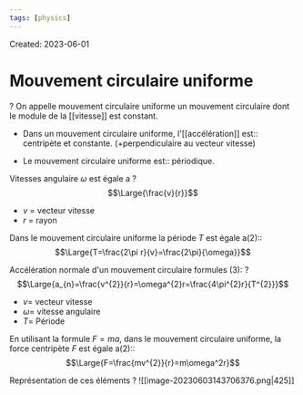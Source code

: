 ```yaml
---
tags: [physics] 
---
```

Created: 2023-06-01

# Mouvement circulaire uniforme
?
On appelle mouvement circulaire uniforme un mouvement circulaire dont le module de la [[vitesse]] est constant.
<!--SR:!2023-09-15,34,150-->

- Dans un mouvement circulaire uniforme, l'[[accélération]] est:: centripète et constante. (+perpendiculaire au vecteur vitesse)
<!--SR:!2023-09-19,69,250-->
- Le mouvement circulaire uniforme est:: périodique.
<!--SR:!2023-09-25,15,150-->

Vitesses angulaire $\omega$ est égale a
?
$$\Large{\frac{v}{r}}$$
- $v$ = vecteur vitesse
- $r$ = rayon
<!--SR:!2023-12-07,116,250-->

Dans le mouvement circulaire uniforme la période $T$ est égale a(2)::$$\Large{T=\frac{2\pi r}{v}=\frac{2\pi}{\omega}}$$
<!--SR:!2023-10-03,34,190-->

Accélération normale d'un mouvement circulaire formules (3):
?
$$\Large{a_{n}=\frac{v^{2}}{r}=\omega^{2}r=\frac{4\pi^{2}r}{T^{2}}}$$
- $v=$ vecteur vitesse
- $\omega=$ vitesse angulaire
- $T=$ Période
<!--SR:!2023-09-26,37,210-->

En utilisant la formule $F=ma$, dans le mouvement circulaire uniforme, la force centripète $F$ est égale a(2)::$$\Large{F=\frac{mv^{2}}{r}=m\omega^2r}$$
<!--SR:!2023-12-24,125,250-->

Représentation de ces éléments
?
![[image-20230603143706376.png|425]]
<!--SR:!2023-10-28,87,244-->

